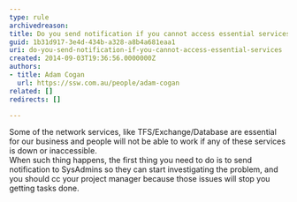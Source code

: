 ```yaml
---
type: rule
archivedreason: 
title: Do you send notification if you cannot access essential services?
guid: 1b31d917-3e4d-434b-a328-a8b4a681eaa1
uri: do-you-send-notification-if-you-cannot-access-essential-services
created: 2014-09-03T19:36:56.0000000Z
authors:
- title: Adam Cogan
  url: https://ssw.com.au/people/adam-cogan
related: []
redirects: []

---
```



<p>
              Some of the network services, like TFS/Exchange/Database are essential for our business and people will not be able to work if any of these services is down or inaccessible. <br>
              When such thing happens, the first thing you need to do is to send notification to SysAdmins so they can start investigating the problem, and you should cc your project manager because those issues will stop you getting tasks done. 
             </p>​
<br><excerpt class='endintro'></excerpt><br>



